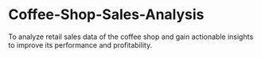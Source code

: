 # Coffee-Shop-Sales-Analysis
To analyze retail sales data of the coffee shop and gain actionable insights to improve its performance and profitability.
